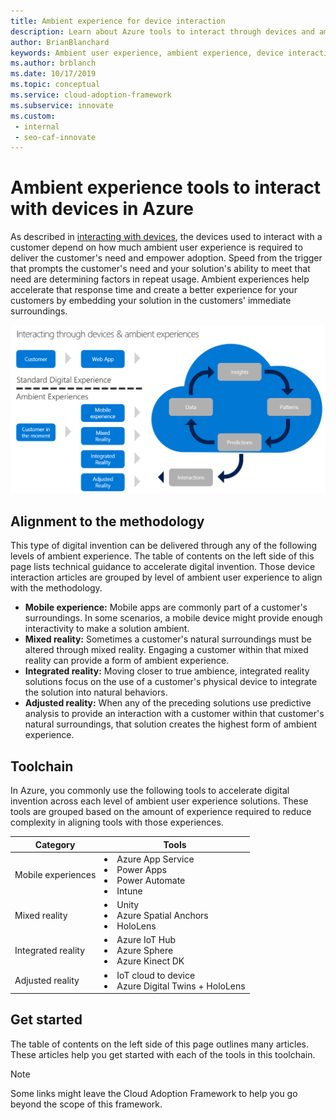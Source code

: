 ```yaml
---
title: Ambient experience for device interaction
description: Learn about Azure tools to interact through devices and ambient experiences that augment customers' natural surroundings and behaviors.
author: BrianBlanchard
keywords: Ambient user experience, ambient experience, device interaction
ms.author: brblanch
ms.date: 10/17/2019
ms.topic: conceptual
ms.service: cloud-adoption-framework
ms.subservice: innovate
ms.custom: 
 - internal
 - seo-caf-innovate
---
```


# Ambient experience tools to interact with devices in Azure

As described in [interacting with devices](../considerations/devices.md), the devices used to interact with a customer depend on how much ambient user experience is required to deliver the customer's need and empower adoption. Speed from the trigger that prompts the customer's need and your solution's ability to meet that need are determining factors in repeat usage. Ambient experiences help accelerate that response time and create a better experience for your customers by embedding your solution in the customers' immediate surroundings.

![Diagram that shows the Cloud Adoption Framework approach to interact with devices.](../../_images/innovate/ambient-experiences.png)

## Alignment to the methodology

This type of digital invention can be delivered through any of the following levels of ambient experience. The table of contents on the left side of this page lists technical guidance to accelerate digital invention. Those device interaction articles are grouped by level of ambient user experience to align with the methodology.

- **Mobile experience:** Mobile apps are commonly part of a customer's surroundings. In some scenarios, a mobile device might provide enough interactivity to make a solution ambient.
- **Mixed reality:** Sometimes a customer's natural surroundings must be altered through mixed reality. Engaging a customer within that mixed reality can provide a form of ambient experience.
- **Integrated reality:** Moving closer to true ambience, integrated reality solutions focus on the use of a customer's physical device to integrate the solution into natural behaviors.
- **Adjusted reality:** When any of the preceding solutions use predictive analysis to provide an interaction with a customer within that customer's natural surroundings, that solution creates the highest form of ambient experience.

## Toolchain

In Azure, you commonly use the following tools to accelerate digital invention across each level of ambient user experience solutions. These tools are grouped based on the amount of experience required to reduce complexity in aligning tools with those experiences.

| Category | Tools |
|---|---|
| Mobile experiences | <li> Azure App Service <li> Power Apps <li> Power Automate <li> Intune |
| Mixed reality | <li> Unity <li> Azure Spatial Anchors <li> HoloLens |
| Integrated reality | <li> Azure IoT Hub <li> Azure Sphere <li> Azure Kinect DK |
| Adjusted reality | <li> IoT cloud to device <li> Azure Digital Twins + HoloLens |

## Get started

The table of contents on the left side of this page outlines many articles. These articles help you get started with each of the tools in this toolchain.

> [!NOTE]
> Some links might leave the Cloud Adoption Framework to help you go beyond the scope of this framework.
